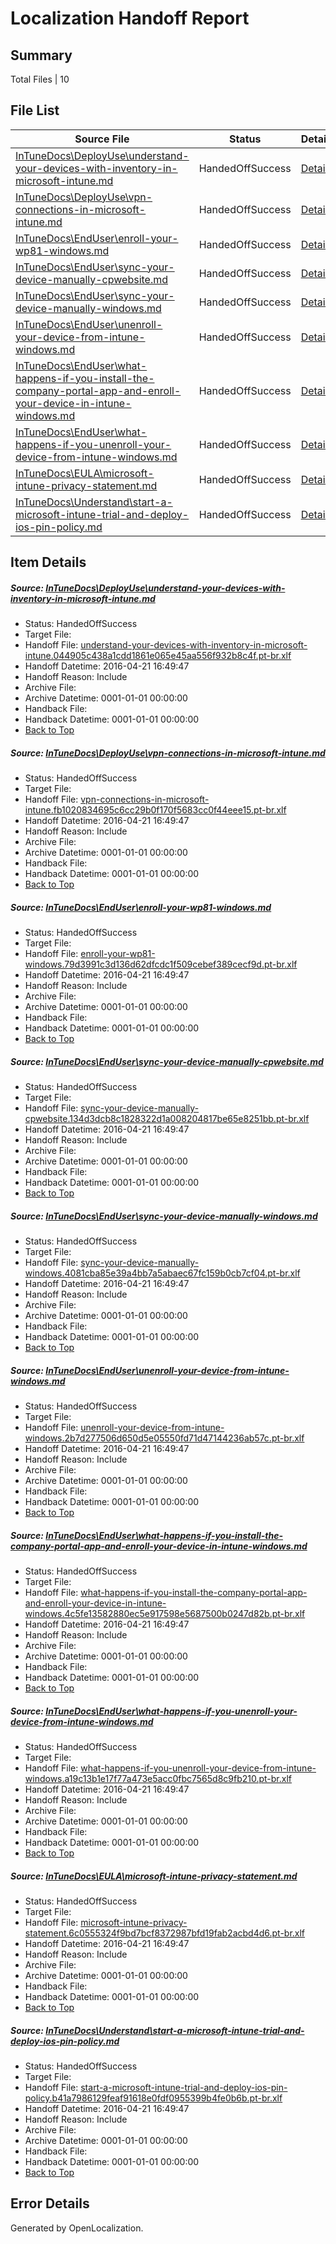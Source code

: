 # <a name='report-top'></a> Localization Handoff Report

## Summary
 Total Files | 10

## File List
 Source File | Status | Details 
 ----------- | ------ | ------- 
 [InTuneDocs\DeployUse\understand-your-devices-with-inventory-in-microsoft-intune.md](https://github.com/Microsoft/IntuneDocs-pr/blob/a80b5ef4ca931e6dac9cdf2ff5b1185723eb411d/InTuneDocs/DeployUse/understand-your-devices-with-inventory-in-microsoft-intune.md) | HandedOffSuccess | [Details](#282d66a2a18b2dc374bb89f915f8457fe0743a54288)
 [InTuneDocs\DeployUse\vpn-connections-in-microsoft-intune.md](https://github.com/Microsoft/IntuneDocs-pr/blob/16581a1a008f28bb202f0a57c4cd9f8a4807ed4c/InTuneDocs/DeployUse/vpn-connections-in-microsoft-intune.md) | HandedOffSuccess | [Details](#93f34372563cc2afa9c1898e249abbb06706e0b9296)
 [InTuneDocs\EndUser\enroll-your-wp81-windows.md](https://github.com/Microsoft/IntuneDocs-pr/blob/58ad3b03a6bf0f9bcd1cd917219ef10c998f0fc7/InTuneDocs/EndUser/enroll-your-wp81-windows.md) | HandedOffSuccess | [Details](#24d4910fa1458cdc4feb2e3f7501d8f8f064699b339)
 [InTuneDocs\EndUser\sync-your-device-manually-cpwebsite.md](https://github.com/Microsoft/IntuneDocs-pr/blob/58ad3b03a6bf0f9bcd1cd917219ef10c998f0fc7/InTuneDocs/EndUser/sync-your-device-manually-cpwebsite.md) | HandedOffSuccess | [Details](#394906f9db7866d99c9073285362a751e4e5b964466)
 [InTuneDocs\EndUser\sync-your-device-manually-windows.md](https://github.com/Microsoft/IntuneDocs-pr/blob/58ad3b03a6bf0f9bcd1cd917219ef10c998f0fc7/InTuneDocs/EndUser/sync-your-device-manually-windows.md) | HandedOffSuccess | [Details](#86c108d25dae0be2f8a743836af4d35ce5811153467)
 [InTuneDocs\EndUser\unenroll-your-device-from-intune-windows.md](https://github.com/Microsoft/IntuneDocs-pr/blob/58ad3b03a6bf0f9bcd1cd917219ef10c998f0fc7/InTuneDocs/EndUser/unenroll-your-device-from-intune-windows.md) | HandedOffSuccess | [Details](#4274cd1fd022dad8d35c27b8cfc0b1c07f0a1ab3475)
 [InTuneDocs\EndUser\what-happens-if-you-install-the-company-portal-app-and-enroll-your-device-in-intune-windows.md](https://github.com/Microsoft/IntuneDocs-pr/blob/58ad3b03a6bf0f9bcd1cd917219ef10c998f0fc7/InTuneDocs/EndUser/what-happens-if-you-install-the-company-portal-app-and-enroll-your-device-in-intune-windows.md) | HandedOffSuccess | [Details](#6af1f898a3c70cfd01bd18cbf54c75a31bbd0f58487)
 [InTuneDocs\EndUser\what-happens-if-you-unenroll-your-device-from-intune-windows.md](https://github.com/Microsoft/IntuneDocs-pr/blob/58ad3b03a6bf0f9bcd1cd917219ef10c998f0fc7/InTuneDocs/EndUser/what-happens-if-you-unenroll-your-device-from-intune-windows.md) | HandedOffSuccess | [Details](#8adda9a21039d041bc71fa9b0b364a33a2bc2877493)
 [InTuneDocs\EULA\microsoft-intune-privacy-statement.md](https://github.com/Microsoft/IntuneDocs-pr/blob/58ad3b03a6bf0f9bcd1cd917219ef10c998f0fc7/InTuneDocs/EULA/microsoft-intune-privacy-statement.md) | HandedOffSuccess | [Details](#565f9d25a9941ac7d3507c5094bea81e3e382a82506)
 [InTuneDocs\Understand\start-a-microsoft-intune-trial-and-deploy-ios-pin-policy.md](https://github.com/Microsoft/IntuneDocs-pr/blob/58ad3b03a6bf0f9bcd1cd917219ef10c998f0fc7/InTuneDocs/Understand/start-a-microsoft-intune-trial-and-deploy-ios-pin-policy.md) | HandedOffSuccess | [Details](#9e43b248302ae07400bcf34b13fd4d1eb947c6911266)

## Item Details
##### <a name='282d66a2a18b2dc374bb89f915f8457fe0743a54288'></a> Source: [InTuneDocs\DeployUse\understand-your-devices-with-inventory-in-microsoft-intune.md](https://github.com/Microsoft/IntuneDocs-pr/blob/a80b5ef4ca931e6dac9cdf2ff5b1185723eb411d/InTuneDocs/DeployUse/understand-your-devices-with-inventory-in-microsoft-intune.md)
* Status: HandedOffSuccess
* Target File: 
* Handoff File: [understand-your-devices-with-inventory-in-microsoft-intune.044905c438a1cdd1861e065e45aa556f932b8c4f.pt-br.xlf](https://github.com/Microsoft/EM.handoff/blob/709f612c82e6efe94bcfb346ef9cd4f8bba1be3d/ol-handoff/Microsoft/IntuneDocs-pr.pt-br/master/understand-your-devices-with-inventory-in-microsoft-intune.044905c438a1cdd1861e065e45aa556f932b8c4f.pt-br.xlf)
* Handoff Datetime: 2016-04-21 16:49:47
* Handoff Reason: Include
* Archive File: 
* Archive Datetime: 0001-01-01 00:00:00
* Handback File: 
* Handback Datetime: 0001-01-01 00:00:00
* [Back to Top](#report-top)

##### <a name='93f34372563cc2afa9c1898e249abbb06706e0b9296'></a> Source: [InTuneDocs\DeployUse\vpn-connections-in-microsoft-intune.md](https://github.com/Microsoft/IntuneDocs-pr/blob/16581a1a008f28bb202f0a57c4cd9f8a4807ed4c/InTuneDocs/DeployUse/vpn-connections-in-microsoft-intune.md)
* Status: HandedOffSuccess
* Target File: 
* Handoff File: [vpn-connections-in-microsoft-intune.fb1020834695c6cc29b0f170f5683cc0f44eee15.pt-br.xlf](https://github.com/Microsoft/EM.handoff/blob/709f612c82e6efe94bcfb346ef9cd4f8bba1be3d/ol-handoff/Microsoft/IntuneDocs-pr.pt-br/master/vpn-connections-in-microsoft-intune.fb1020834695c6cc29b0f170f5683cc0f44eee15.pt-br.xlf)
* Handoff Datetime: 2016-04-21 16:49:47
* Handoff Reason: Include
* Archive File: 
* Archive Datetime: 0001-01-01 00:00:00
* Handback File: 
* Handback Datetime: 0001-01-01 00:00:00
* [Back to Top](#report-top)

##### <a name='24d4910fa1458cdc4feb2e3f7501d8f8f064699b339'></a> Source: [InTuneDocs\EndUser\enroll-your-wp81-windows.md](https://github.com/Microsoft/IntuneDocs-pr/blob/58ad3b03a6bf0f9bcd1cd917219ef10c998f0fc7/InTuneDocs/EndUser/enroll-your-wp81-windows.md)
* Status: HandedOffSuccess
* Target File: 
* Handoff File: [enroll-your-wp81-windows.79d3991c3d136d62dfcdc1f509cebef389cecf9d.pt-br.xlf](https://github.com/Microsoft/EM.handoff/blob/709f612c82e6efe94bcfb346ef9cd4f8bba1be3d/ol-handoff/Microsoft/IntuneDocs-pr.pt-br/master/enroll-your-wp81-windows.79d3991c3d136d62dfcdc1f509cebef389cecf9d.pt-br.xlf)
* Handoff Datetime: 2016-04-21 16:49:47
* Handoff Reason: Include
* Archive File: 
* Archive Datetime: 0001-01-01 00:00:00
* Handback File: 
* Handback Datetime: 0001-01-01 00:00:00
* [Back to Top](#report-top)

##### <a name='394906f9db7866d99c9073285362a751e4e5b964466'></a> Source: [InTuneDocs\EndUser\sync-your-device-manually-cpwebsite.md](https://github.com/Microsoft/IntuneDocs-pr/blob/58ad3b03a6bf0f9bcd1cd917219ef10c998f0fc7/InTuneDocs/EndUser/sync-your-device-manually-cpwebsite.md)
* Status: HandedOffSuccess
* Target File: 
* Handoff File: [sync-your-device-manually-cpwebsite.134d3dcb8c1828322d1a008204817be65e8251bb.pt-br.xlf](https://github.com/Microsoft/EM.handoff/blob/709f612c82e6efe94bcfb346ef9cd4f8bba1be3d/ol-handoff/Microsoft/IntuneDocs-pr.pt-br/master/sync-your-device-manually-cpwebsite.134d3dcb8c1828322d1a008204817be65e8251bb.pt-br.xlf)
* Handoff Datetime: 2016-04-21 16:49:47
* Handoff Reason: Include
* Archive File: 
* Archive Datetime: 0001-01-01 00:00:00
* Handback File: 
* Handback Datetime: 0001-01-01 00:00:00
* [Back to Top](#report-top)

##### <a name='86c108d25dae0be2f8a743836af4d35ce5811153467'></a> Source: [InTuneDocs\EndUser\sync-your-device-manually-windows.md](https://github.com/Microsoft/IntuneDocs-pr/blob/58ad3b03a6bf0f9bcd1cd917219ef10c998f0fc7/InTuneDocs/EndUser/sync-your-device-manually-windows.md)
* Status: HandedOffSuccess
* Target File: 
* Handoff File: [sync-your-device-manually-windows.4081cba85e39a4bb7a5abaec67fc159b0cb7cf04.pt-br.xlf](https://github.com/Microsoft/EM.handoff/blob/709f612c82e6efe94bcfb346ef9cd4f8bba1be3d/ol-handoff/Microsoft/IntuneDocs-pr.pt-br/master/sync-your-device-manually-windows.4081cba85e39a4bb7a5abaec67fc159b0cb7cf04.pt-br.xlf)
* Handoff Datetime: 2016-04-21 16:49:47
* Handoff Reason: Include
* Archive File: 
* Archive Datetime: 0001-01-01 00:00:00
* Handback File: 
* Handback Datetime: 0001-01-01 00:00:00
* [Back to Top](#report-top)

##### <a name='4274cd1fd022dad8d35c27b8cfc0b1c07f0a1ab3475'></a> Source: [InTuneDocs\EndUser\unenroll-your-device-from-intune-windows.md](https://github.com/Microsoft/IntuneDocs-pr/blob/58ad3b03a6bf0f9bcd1cd917219ef10c998f0fc7/InTuneDocs/EndUser/unenroll-your-device-from-intune-windows.md)
* Status: HandedOffSuccess
* Target File: 
* Handoff File: [unenroll-your-device-from-intune-windows.2b7d277506d650d5e05550fd71d47144236ab57c.pt-br.xlf](https://github.com/Microsoft/EM.handoff/blob/709f612c82e6efe94bcfb346ef9cd4f8bba1be3d/ol-handoff/Microsoft/IntuneDocs-pr.pt-br/master/unenroll-your-device-from-intune-windows.2b7d277506d650d5e05550fd71d47144236ab57c.pt-br.xlf)
* Handoff Datetime: 2016-04-21 16:49:47
* Handoff Reason: Include
* Archive File: 
* Archive Datetime: 0001-01-01 00:00:00
* Handback File: 
* Handback Datetime: 0001-01-01 00:00:00
* [Back to Top](#report-top)

##### <a name='6af1f898a3c70cfd01bd18cbf54c75a31bbd0f58487'></a> Source: [InTuneDocs\EndUser\what-happens-if-you-install-the-company-portal-app-and-enroll-your-device-in-intune-windows.md](https://github.com/Microsoft/IntuneDocs-pr/blob/58ad3b03a6bf0f9bcd1cd917219ef10c998f0fc7/InTuneDocs/EndUser/what-happens-if-you-install-the-company-portal-app-and-enroll-your-device-in-intune-windows.md)
* Status: HandedOffSuccess
* Target File: 
* Handoff File: [what-happens-if-you-install-the-company-portal-app-and-enroll-your-device-in-intune-windows.4c5fe13582880ec5e917598e5687500b0247d82b.pt-br.xlf](https://github.com/Microsoft/EM.handoff/blob/709f612c82e6efe94bcfb346ef9cd4f8bba1be3d/ol-handoff/Microsoft/IntuneDocs-pr.pt-br/master/what-happens-if-you-install-the-company-portal-app-and-enroll-your-device-in-intune-windows.4c5fe13582880ec5e917598e5687500b0247d82b.pt-br.xlf)
* Handoff Datetime: 2016-04-21 16:49:47
* Handoff Reason: Include
* Archive File: 
* Archive Datetime: 0001-01-01 00:00:00
* Handback File: 
* Handback Datetime: 0001-01-01 00:00:00
* [Back to Top](#report-top)

##### <a name='8adda9a21039d041bc71fa9b0b364a33a2bc2877493'></a> Source: [InTuneDocs\EndUser\what-happens-if-you-unenroll-your-device-from-intune-windows.md](https://github.com/Microsoft/IntuneDocs-pr/blob/58ad3b03a6bf0f9bcd1cd917219ef10c998f0fc7/InTuneDocs/EndUser/what-happens-if-you-unenroll-your-device-from-intune-windows.md)
* Status: HandedOffSuccess
* Target File: 
* Handoff File: [what-happens-if-you-unenroll-your-device-from-intune-windows.a19c13b1e17f77a473e5acc0fbc7565d8c9fb210.pt-br.xlf](https://github.com/Microsoft/EM.handoff/blob/709f612c82e6efe94bcfb346ef9cd4f8bba1be3d/ol-handoff/Microsoft/IntuneDocs-pr.pt-br/master/what-happens-if-you-unenroll-your-device-from-intune-windows.a19c13b1e17f77a473e5acc0fbc7565d8c9fb210.pt-br.xlf)
* Handoff Datetime: 2016-04-21 16:49:47
* Handoff Reason: Include
* Archive File: 
* Archive Datetime: 0001-01-01 00:00:00
* Handback File: 
* Handback Datetime: 0001-01-01 00:00:00
* [Back to Top](#report-top)

##### <a name='565f9d25a9941ac7d3507c5094bea81e3e382a82506'></a> Source: [InTuneDocs\EULA\microsoft-intune-privacy-statement.md](https://github.com/Microsoft/IntuneDocs-pr/blob/58ad3b03a6bf0f9bcd1cd917219ef10c998f0fc7/InTuneDocs/EULA/microsoft-intune-privacy-statement.md)
* Status: HandedOffSuccess
* Target File: 
* Handoff File: [microsoft-intune-privacy-statement.6c0555324f9bd7bcf8372987bfd19fab2acbd4d6.pt-br.xlf](https://github.com/Microsoft/EM.handoff/blob/709f612c82e6efe94bcfb346ef9cd4f8bba1be3d/ol-handoff/Microsoft/IntuneDocs-pr.pt-br/master/microsoft-intune-privacy-statement.6c0555324f9bd7bcf8372987bfd19fab2acbd4d6.pt-br.xlf)
* Handoff Datetime: 2016-04-21 16:49:47
* Handoff Reason: Include
* Archive File: 
* Archive Datetime: 0001-01-01 00:00:00
* Handback File: 
* Handback Datetime: 0001-01-01 00:00:00
* [Back to Top](#report-top)

##### <a name='9e43b248302ae07400bcf34b13fd4d1eb947c6911266'></a> Source: [InTuneDocs\Understand\start-a-microsoft-intune-trial-and-deploy-ios-pin-policy.md](https://github.com/Microsoft/IntuneDocs-pr/blob/58ad3b03a6bf0f9bcd1cd917219ef10c998f0fc7/InTuneDocs/Understand/start-a-microsoft-intune-trial-and-deploy-ios-pin-policy.md)
* Status: HandedOffSuccess
* Target File: 
* Handoff File: [start-a-microsoft-intune-trial-and-deploy-ios-pin-policy.b41a7986129feaf91618e0fdf0955399b4fe0b6b.pt-br.xlf](https://github.com/Microsoft/EM.handoff/blob/709f612c82e6efe94bcfb346ef9cd4f8bba1be3d/ol-handoff/Microsoft/IntuneDocs-pr.pt-br/master/start-a-microsoft-intune-trial-and-deploy-ios-pin-policy.b41a7986129feaf91618e0fdf0955399b4fe0b6b.pt-br.xlf)
* Handoff Datetime: 2016-04-21 16:49:47
* Handoff Reason: Include
* Archive File: 
* Archive Datetime: 0001-01-01 00:00:00
* Handback File: 
* Handback Datetime: 0001-01-01 00:00:00
* [Back to Top](#report-top)


## Error Details

Generated by OpenLocalization.
